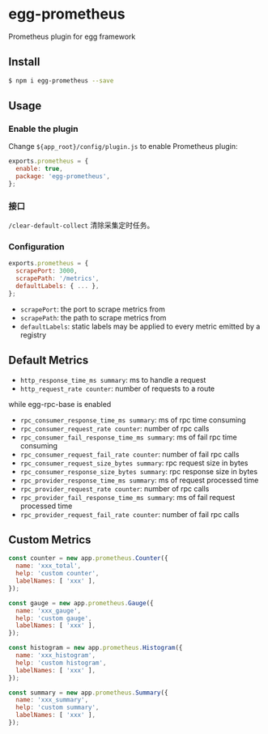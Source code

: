 # egg-prometheus
Prometheus plugin for egg framework

## Install

```bash
$ npm i egg-prometheus --save
```

## Usage

### Enable the plugin

Change `${app_root}/config/plugin.js` to enable Prometheus plugin:

```js
exports.prometheus = {
  enable: true,
  package: 'egg-prometheus',
};
```

### 接口

`/clear-default-collect` 清除采集定时任务。


### Configuration

```js
exports.prometheus = {
  scrapePort: 3000,
  scrapePath: '/metrics',
  defaultLabels: { ... },
};
```

- `scrapePort`: the port to scrape metrics from
- `scrapePath`: the path to scrape metrics from
- `defaultLabels`: static labels may be applied to every metric emitted by a registry

## Default Metrics

- `http_response_time_ms summary`: ms to handle a request
- `http_request_rate counter`: number of requests to a route

while egg-rpc-base is enabled
- `rpc_consumer_response_time_ms summary`: ms of rpc time consuming
- `rpc_consumer_request_rate counter`: number of rpc calls
- `rpc_consumer_fail_response_time_ms summary`: ms of fail rpc time consuming
- `rpc_consumer_request_fail_rate counter`: number of fail rpc calls
- `rpc_consumer_request_size_bytes summary`: rpc request size in bytes
- `rpc_consumer_response_size_bytes summary`: rpc response size in bytes
- `rpc_provider_response_time_ms summary`: ms of request processed time
- `rpc_provider_request_rate counter`: number of rpc calls
- `rpc_provider_fail_response_time_ms summary`: ms of fail request processed time
- `rpc_provider_request_fail_rate counter`: number of fail rpc calls

## Custom Metrics

```js
const counter = new app.prometheus.Counter({
  name: 'xxx_total',
  help: 'custom counter',
  labelNames: [ 'xxx' ],
});

const gauge = new app.prometheus.Gauge({
  name: 'xxx_gauge',
  help: 'custom gauge',
  labelNames: [ 'xxx' ],
});

const histogram = new app.prometheus.Histogram({
  name: 'xxx_histogram',
  help: 'custom histogram',
  labelNames: [ 'xxx' ],
});

const summary = new app.prometheus.Summary({
  name: 'xxx_summary',
  help: 'custom summary',
  labelNames: [ 'xxx' ],
});
```

